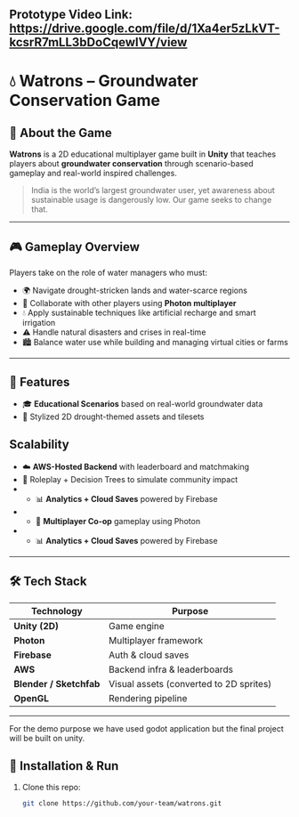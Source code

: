## Prototype Video Link: https://drive.google.com/file/d/1Xa4er5zLkVT-kcsrR7mLL3bDoCqewIVY/view
# 💧 Watrons – Groundwater Conservation Game

## 🧠 About the Game

**Watrons** is a 2D educational multiplayer game built in **Unity** that teaches players about **groundwater conservation** through scenario-based gameplay and real-world inspired challenges.

> India is the world’s largest groundwater user, yet awareness about sustainable usage is dangerously low. Our game seeks to change that.

---

## 🎮 Gameplay Overview

Players take on the role of water managers who must:
- 🌍 Navigate drought-stricken lands and water-scarce regions
- 💬 Collaborate with other players using **Photon multiplayer**
- 💧 Apply sustainable techniques like artificial recharge and smart irrigation
- ⚠️ Handle natural disasters and crises in real-time
- 🏙️ Balance water use while building and managing virtual cities or farms

---

## 🚀 Features

- 🎓 **Educational Scenarios** based on real-world groundwater data  
- 🧱 Stylized 2D drought-themed assets and tilesets  

## Scalability
- ☁️ **AWS-Hosted Backend** with leaderboard and matchmaking  
- 🧪 Roleplay + Decision Trees to simulate community impact
- - 📊 **Analytics + Cloud Saves** powered by Firebase
- - 🤝 **Multiplayer Co-op** gameplay using Photon
- - 📊 **Analytics + Cloud Saves** powered by Firebase

---

## 🛠️ Tech Stack

| Technology | Purpose |
|-----------|---------|
| **Unity (2D)** | Game engine |
| **Photon** | Multiplayer framework |
| **Firebase** | Auth & cloud saves |
| **AWS** | Backend infra & leaderboards |
| **Blender / Sketchfab** | Visual assets (converted to 2D sprites) |
| **OpenGL** | Rendering pipeline |

---
For the demo purpose we have used godot application but the final project will be built on unity.
## 📌 Installation & Run

1. Clone this repo:
   ```bash
   git clone https://github.com/your-team/watrons.git
